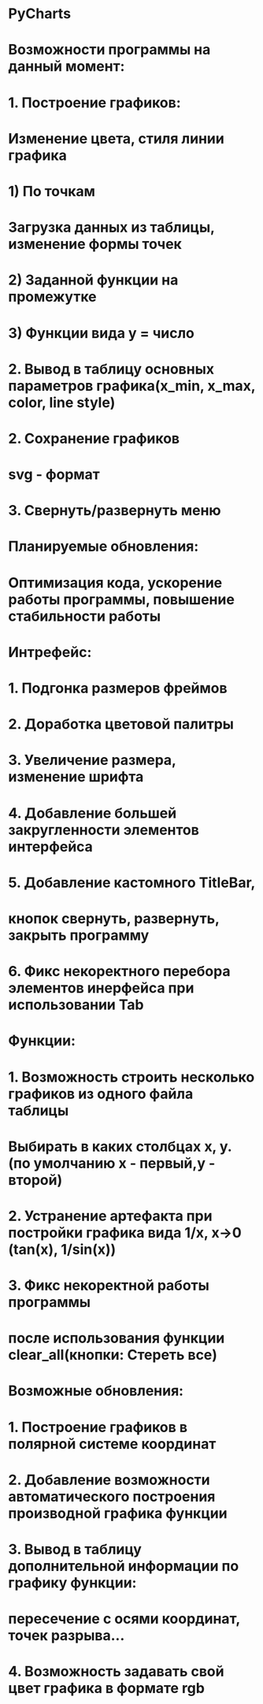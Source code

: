 # PyCharts
# Возможности программы на данный момент:
#     1. Построение графиков:
#         Изменение цвета, стиля линии графика
#             1) По точкам
#                 Загрузка данных из таблицы, изменение формы точек
#             2) Заданной функции на промежутке
#             3) Функции вида y = число
#     2. Вывод в таблицу основных параметров графика(x_min, x_max, color, line style)
#     2. Сохранение графиков
#         svg - формат
#     3. Свернуть/развернуть меню

# Планируемые обновления:
#     Оптимизация кода, ускорение работы программы, повышение стабильности работы
#     Интрефейс:
#         1. Подгонка размеров фреймов
#         2. Доработка цветовой палитры
#         3. Увеличение размера, изменение шрифта
#         4. Добавление большей закругленности элементов интерфейса
#         5. Добавление кастомного TitleBar,
#             кнопок свернуть, развернуть, закрыть программу
#         6. Фикс некоректного перебора элементов инерфейса при использовании Tab
#     Функции:
#         1. Возможность строить несколько графиков из одного файла таблицы
#             Выбирать в каких столбцах x, y. (по умолчанию x - первый,y - второй)
#         2. Устранение артефакта при постройки графика вида 1/x, x->0 (tan(x), 1/sin(x))
#         3. Фикс некоректной работы программы
#             после использования функции clear_all(кнопки: Стереть все)

# Возможные обновления:
#     1. Построение графиков в полярной системе координат
#     2. Добавление возможности автоматического построения производной графика функции
#     3. Вывод в таблицу дополнительной информации по графику функции:
#         пересечение с осями координат, точек разрыва...
#     4. Возможность задавать свой цвет графика в формате rgb